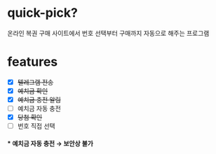 # quick-pick?
온라인 복권 구매 사이트에서 번호 선택부터 구매까지 자동으로 해주는 프로그램

# features
- [x] ~~텔레그램 전송~~
- [x] ~~예치금 확인~~
- [x] ~~예치금 충전 알림~~
- [ ] 예치금 자동 충전
- [x] ~~당첨 확인~~
- [ ] 번호 직접 선택

#### \* 예치금 자동 충전 &rarr; 보안상 불가